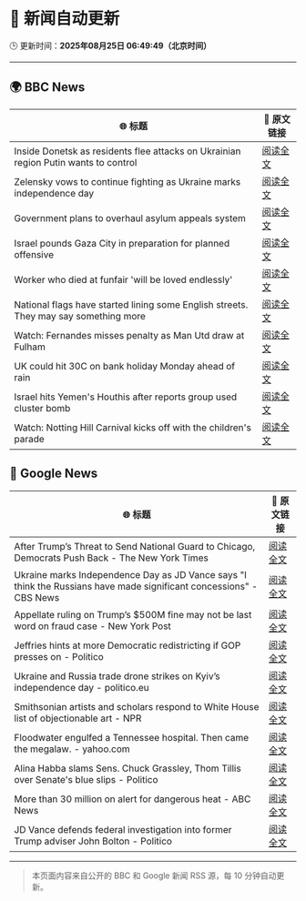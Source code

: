# 🧠 新闻自动更新

🕒 更新时间：**2025年08月25日 06:49:49（北京时间）**

---

## 🌍 BBC News

| 🌐 标题 | 🔗 原文链接 |
|--------|-------------|
| Inside Donetsk as residents flee attacks on Ukrainian region Putin wants to control | [阅读全文](https://www.bbc.com/news/articles/c209yn1ygz6o?at_medium=RSS&at_campaign=rss) |
| Zelensky vows to continue fighting as Ukraine marks independence day | [阅读全文](https://www.bbc.com/news/articles/czxy2v9dzgxo?at_medium=RSS&at_campaign=rss) |
| Government plans to overhaul asylum appeals system | [阅读全文](https://www.bbc.com/news/articles/cg4xp4ywk47o?at_medium=RSS&at_campaign=rss) |
| Israel pounds Gaza City in preparation for planned offensive | [阅读全文](https://www.bbc.com/news/articles/cvg478y8l09o?at_medium=RSS&at_campaign=rss) |
| Worker who died at funfair 'will be loved endlessly' | [阅读全文](https://www.bbc.com/news/articles/c2djy596rezo?at_medium=RSS&at_campaign=rss) |
| National flags have started lining some English streets. They may say something more | [阅读全文](https://www.bbc.com/news/articles/cx271162ee3o?at_medium=RSS&at_campaign=rss) |
| Watch: Fernandes misses penalty as Man Utd draw at Fulham | [阅读全文](https://www.bbc.com/sport/football/videos/c80d2pj8x52o?at_medium=RSS&at_campaign=rss) |
| UK could hit 30C on bank holiday Monday ahead of rain | [阅读全文](https://www.bbc.com/news/articles/cj6yp0j7znxo?at_medium=RSS&at_campaign=rss) |
| Israel hits Yemen's Houthis after reports group used cluster bomb | [阅读全文](https://www.bbc.com/news/articles/c0kzy7r8pl1o?at_medium=RSS&at_campaign=rss) |
| Watch: Notting Hill Carnival kicks off with the children's parade | [阅读全文](https://www.bbc.com/news/videos/cm2krzrz2xgo?at_medium=RSS&at_campaign=rss) |

## 📰 Google News

| 🌐 标题 | 🔗 原文链接 |
|--------|-------------|
| After Trump’s Threat to Send National Guard to Chicago, Democrats Push Back - The New York Times | [阅读全文](https://news.google.com/rss/articles/CBMijwFBVV95cUxQNUxvV216YkdDbmhwcjVMd19qVEpwYjJHektybDBvVEIwcWVWUUFYODdPOGxjajh6NE1jMlpsTFltT204bkRTOUZIQmRhSmF5RmJLdmFIMUxhcldabkpRMFRfZnB5OFo1UDdMUHpObFZVS0p4MWZYYUhmb0piU1V2azlXVmtSdThPMHFBNkFzcw?oc=5) |
| Ukraine marks Independence Day as JD Vance says "I think the Russians have made significant concessions" - CBS News | [阅读全文](https://news.google.com/rss/articles/CBMijwFBVV95cUxPWndrZFJobzkyUlBlUExPdXhKSlNtenVPZHZaNU9jNlBDSjVwSkFOOXE4LW9RT3FYc3lxNEZDbEVaS2E3dmpCb2wtb0hOZF9CLUplMFZfTm1xZ1lJbDNRaXA1R2FJeklJQ1pBY1dpYkVzOHdKTXhDX2xRYVVxQ3pIVlBPNDFCVWQxanIzMV9Sa9IBlAFBVV95cUxNWFdoTU15bFpaSEVEV0xITFhQbG40NFdUbmJoUnNfYVZiaU9fQXN4MUVrQWZWeFZvTERicDJrdzNVelllMFBJcGZSTWdGNHdpXzg5S3MtT3BNT0JzMTI2VUZSWE1FZjlFQ1pFSUdTMjl1cWFpYkQ3YkRvM1c1TFJzWW5SYjlORTRXNUdESW5lYTl2UFNK?oc=5) |
| Appellate ruling on Trump’s $500M fine may not be last word on fraud case - New York Post | [阅读全文](https://news.google.com/rss/articles/CBMisAFBVV95cUxQOHZkVVFlZWxlQTlKU0tkWm14VjAzRGZwXzhXVnVlNDZoQXctUGQ1S1hGY25hVERDa05Kckd2Uk9rUG1qOXFMNnVWZXlHZlpiUDJIajZkTzBGVzlRaEhQSzRianFZTUd2OHNzbVMxX3pIN2tPZHpOc054MmR4SEZiZmpxZlB0Q1ctTUhqNklwLTgyR2UwMVRkNWFoMlIySzIyNmVBU0h6Uk9XVlN5VTZSRg?oc=5) |
| Jeffries hints at more Democratic redistricting if GOP presses on - Politico | [阅读全文](https://news.google.com/rss/articles/CBMiogFBVV95cUxOT1ZrS19DTzQyRjVkbWs0aWgxWjZERzBZY3RjWmF5U3NNZl9wRDJJekRHcGRoR0NjR3gxQVl1SHFuTmZIdHJhc2JtMFJPSkl1ak1wamE2eXk0VllGYzJXSUhxRzFkbS1IM2UxdUlmV05pNEhTSWRNZ1BxZXgxS0NNOV9zbXMtYWhkOXlvY04wTVhRVGRGelBJNFF4ejdvZnBEWUE?oc=5) |
| Ukraine and Russia trade drone strikes on Kyiv’s independence day - politico.eu | [阅读全文](https://news.google.com/rss/articles/CBMingFBVV95cUxOQ2dTWjQtYkRmUEVvMUc2b2FjTlJ3bFNqTXlXMlB2UHpuSjJzOUtmTFM5VEZYeTNybkkzcks3YURfbUVsYm53bFBRblN2Qjc0a3hSVEl2dGU5M25vSUtoMTd0UjRQZjVZZ29iajd4VzBXTEZlNl9rckZZMUFjMGprdmZrOW5hZ2hJVm1BSUpvTGFKdDZpSm9uV2FVVnM5dw?oc=5) |
| Smithsonian artists and scholars respond to White House list of objectionable art - NPR | [阅读全文](https://news.google.com/rss/articles/CBMifEFVX3lxTE5WS2tENks1dUtwQ3poaXJJQ3RjcXNCcXdabTlZSzg5M2JfOFI0bExSSWs4ZE9NQjlPSDlFZ1RscDVsdVdWMTNvZmRIQV9RdnpGNngwYmZaRXloTXRLRFpHVWxONjBVdU1aT3RpUXhfYWFBaG1KdzZ4MG54M04?oc=5) |
| Floodwater engulfed a Tennessee hospital. Then came the megalaw. - yahoo.com | [阅读全文](https://news.google.com/rss/articles/CBMimgFBVV95cUxOQThfemRMQS1TZjFuWFlOWWFqeEhVdklORlo3V2hNN0dqMF9GRjBNVUNUaHkzd1RxNXQyVTVHeEdpWm9fQlltR05UNXhLa3A1blZBOGZPQWp4dEc0WFR1ZkdzUkFfb1pYenVkRUlTdHhTNk05MlpmWlpNS2VFRndkNUZkT2taWHNBSWtNMURielFzR0dacEpIQUZn?oc=5) |
| Alina Habba slams Sens. Chuck Grassley, Thom Tillis over Senate's blue slips - Politico | [阅读全文](https://news.google.com/rss/articles/CBMijgFBVV95cUxPQ3V3aTZ6X0swaUw4c0F4eER0UTM4RXZLZG04bnNCQnE3NmNlLVVOYlEtNlI4OE10S0VpdENjVGk2anpJNER0QldldzhMMXhId1Ezc1pJMkQ1V2hpX0s1OEE5Z2Z2RktiWWEzR2QySGEySk9KNzVBOGRKajJxSmpLUnBCY2t0NkFmM2lVSXFn?oc=5) |
| More than 30 million on alert for dangerous heat - ABC News | [阅读全文](https://news.google.com/rss/articles/CBMiggFBVV95cUxNMU1SRjl5RXV0ZVhmZUdhMXpHSFBKaDRqVnpSRXQzZW9zUExOc29jYzc3TjdRN3ZBMUlicXFNTGtKMWVUTllOTlQ2Z3Nwc3lSejFwbFdtS0hNTmV5YlpaOEV3d2VOdDdoaGFZSXlHZ1ZCcDhuYWFlZGhDOElVZG9qVU5n?oc=5) |
| JD Vance defends federal investigation into former Trump adviser John Bolton - Politico | [阅读全文](https://news.google.com/rss/articles/CBMiekFVX3lxTE9uTVEwV0lYdTI3ZzdLZVZCRG9mc1VkTzlsLUJ3T2tlX2lpYlVqdXVEa2RHZG1nZVU3V0dSeWJqUEs2VTBaTzIzV3BDanpoUkRVRnlBaFFmVHZIbnNUVXAtc01uUGYtb0xKbjBBOVNMZjJJNVRtbHEtdjVn?oc=5) |

---
> 本页面内容来自公开的 BBC 和 Google 新闻 RSS 源，每 10 分钟自动更新。